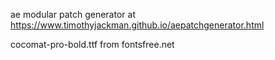 ae modular patch generator at https://www.timothyjackman.github.io/aepatchgenerator.html

cocomat-pro-bold.ttf from fontsfree.net

